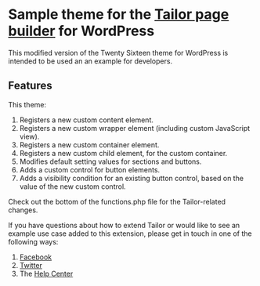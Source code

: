# Sample theme for the [Tailor page builder](http://www.gettailor.com/) for WordPress

This modified version of the Twenty Sixteen theme for WordPress is intended to be used an an example for developers. 

## Features

This theme:

1. Registers a new custom content element.
2. Registers a new custom wrapper element (including custom JavaScript view).
3. Registers a new custom container element.
4. Registers a new custom child element, for the custom container.
5. Modifies default setting values for sections and buttons.
5. Adds a custom control for button elements.
6. Adds a visibility condition for an existing button control, based on the value of the new custom control.

Check out the bottom of the functions.php file for the Tailor-related changes.

If you have questions about how to extend Tailor or would like to see an example use case added to this extension, please get in touch in one of the following ways:

1. [Facebook](https://www.facebook.com/tailorwp/)
2. [Twitter](https://twitter.com/tailorwp)
3. The [Help Center](http://support.gettailor.com)
